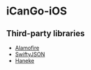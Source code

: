 # iCanGo-iOS

## Third-party libraries
-   [Alamofire](https://github.com/Alamofire/Alamofire)
-   [SwiftyJSON](https://github.com/SwiftyJSON/SwiftyJSON)
-   [Haneke](https://github.com/Haneke/HanekeSwift)
